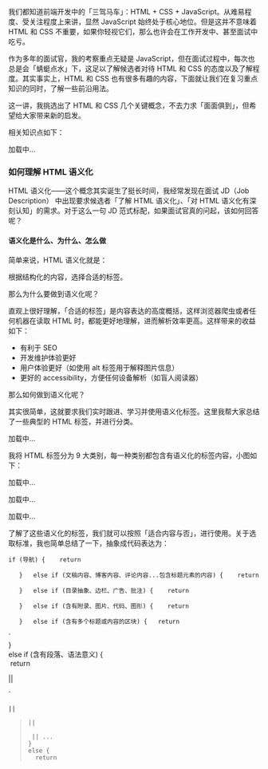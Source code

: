 我们都知道前端开发中的「三驾马车」：HTML + CSS + JavaScript。从难易程度、受关注程度上来讲，显然 JavaScript 始终处于核心地位。但是这并不意味着 HTML 和 CSS 不重要，如果你轻视它们，那么也许会在工作开发中、甚至面试中吃亏。

作为多年的面试官，我的考察重点无疑是 JavaScript，但在面试过程中，每次也总是会「蜻蜓点水」下，这足以了解候选者对待 HTML 和 CSS 的态度以及了解程度。其实事实上，HTML 和 CSS 也有很多有趣的内容，下面就让我们在复习重点知识的同时，了解一些前沿用法。

这一讲，我挑选出了 HTML 和 CSS 几个关键概念，不去力求「面面俱到」，但希望给大家带来新的启发。

相关知识点如下：

  

加载中...

### 如何理解 HTML 语义化

HTML 语义化——这个概念其实诞生了挺长时间，我经常发现在面试 JD（Job Description） 中出现要求候选者「了解 HTML 语义化」、「对 HTML 语义化有深刻认知」的需求。对于这么一句 JD 范式标配，如果面试官真的问起，该如何回答呢？

#### 语义化是什么、为什么、怎么做

简单来说，HTML 语义化就是：

>   

根据结构化的内容，选择合适的标签。

那么为什么要做到语义化呢？

直观上很好理解，「合适的标签」是内容表达的高度概括，这样浏览器爬虫或者任何机器在读取 HTML 时，都能更好地理解，进而解析效率更高。这样带来的收益如下：

- 有利于 SEO
- 开发维护体验更好
- 用户体验更好（如使用 alt 标签用于解释图片信息）
- 更好的 accessibility，方便任何设备解析（如盲人阅读器）

那么如何做到语义化呢？

其实很简单，这就要求我们实时跟进、学习并使用语义化标签。这里我帮大家总结了一些典型的 HTML 标签，并进行分类。

  

加载中...

我将 HTML 标签分为 9 大类别，每一种类别都包含有语义化的标签内容，小图如下：

  

加载中...

  

加载中...

  

加载中...

了解了这些语义化的标签，我们就可以按照「适合内容与否」，进行使用。关于选取标准，我也简单总结了一下，抽象成代码表达为：

`if (导航) {  
 return`

`  
}  
else if (文稿内容、博客内容、评论内容...包含标题元素的内容) {  
 return`

`  
}  
else if (目录抽象、边栏、广告、批注) {  
 return`

`  
}  
else if (含有附录、图片、代码、图形) {  
 return`

`  
}  
else if (含有多个标题或内容的区块) {  
return`

`  
}  
else if (含有段落、语法意义) {  
 return

||

`

`||`

> `||`
> 
> ```
>  || ...
> }
> else {
>   return 
> ```